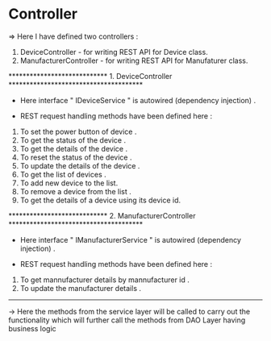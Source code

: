 # Controller 

=> Here I have defined two controllers :
1.  DeviceController  - for writing REST API for Device class.
2.  ManufacturerController - for writing REST API for Manufaturer class.


****************************  1. DeviceController **************************************

- Here interface " IDeviceService " is autowired (dependency injection) .

- REST request handling methods have been defined  here : 

1. To set the power button of device .
2. To get the status of the device .
3. To get the details of the device .
4. To reset the status of the device .
5. To update the details of the device .
6. To get the list of devices .
7. To add new device to the list.
8. To remove a device from the list .
9. To get the details of a device using its device id.




****************************  2. ManufacturerController **************************************

- Here interface " IManufacturerService " is autowired (dependency injection) .

- REST request handling methods have been defined  here : 

1. To get mannufacturer details by mannufacturer id .
2. To update the manufacturer details .



**********************************************************************************

-> Here the methods from the service layer will be called to carry out the functionality which will further call the methods from DAO Layer having business logic



